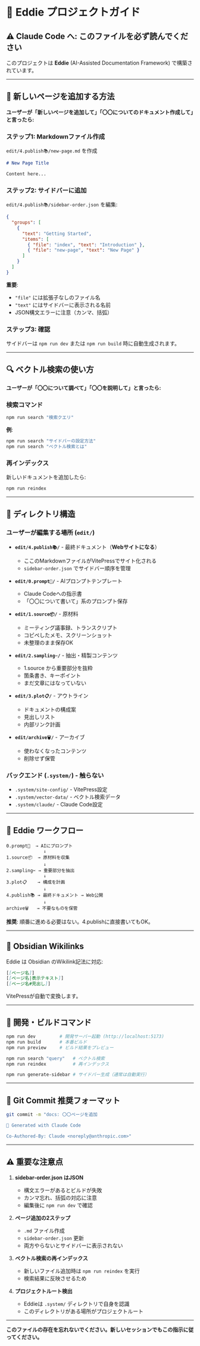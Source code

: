 # 🎯 Eddie プロジェクトガイド

## ⚠️ Claude Code へ: このファイルを必ず読んでください

このプロジェクトは **Eddie** (AI-Assisted Documentation Framework) で構築されています。

---

## 📄 新しいページを追加する方法

**ユーザーが「新しいページを追加して」「〇〇についてのドキュメント作成して」と言ったら:**

### ステップ1: Markdownファイル作成

`edit/4.publish📚/new-page.md` を作成

```markdown
# New Page Title

Content here...
```

### ステップ2: サイドバーに追加

`edit/4.publish📚/sidebar-order.json` を編集:

```json
{
  "groups": [
    {
      "text": "Getting Started",
      "items": [
        { "file": "index", "text": "Introduction" },
        { "file": "new-page", "text": "New Page" }
      ]
    }
  ]
}
```

**重要**:
- `"file"` には拡張子なしのファイル名
- `"text"` にはサイドバーに表示される名前
- JSON構文エラーに注意（カンマ、括弧）

### ステップ3: 確認

サイドバーは `npm run dev` または `npm run build` 時に自動生成されます。

---

## 🔍 ベクトル検索の使い方

**ユーザーが「〇〇について調べて」「〇〇を説明して」と言ったら:**

### 検索コマンド

```bash
npm run search "検索クエリ"
```

**例**:
```bash
npm run search "サイドバーの設定方法"
npm run search "ベクトル検索とは"
```

### 再インデックス

新しいドキュメントを追加したら:

```bash
npm run reindex
```

---

## 📁 ディレクトリ構造

### ユーザーが編集する場所 (`edit/`)

- **`edit/4.publish📚/`** - 最終ドキュメント（**Webサイトになる**）
  - ここのMarkdownファイルがVitePressでサイト化される
  - `sidebar-order.json` でサイドバー順序を管理

- **`edit/0.prompt🤖/`** - AIプロンプトテンプレート
  - Claude Codeへの指示書
  - 「〇〇について書いて」系のプロンプト保存

- **`edit/1.source📦/`** - 原材料
  - ミーティング議事録、トランスクリプト
  - コピペしたメモ、スクリーンショット
  - 未整理のまま保存OK

- **`edit/2.sampling✂️/`** - 抽出・精製コンテンツ
  - 1.source から重要部分を抜粋
  - 箇条書き、キーポイント
  - まだ文章にはなっていない

- **`edit/3.plot📋/`** - アウトライン
  - ドキュメントの構成案
  - 見出しリスト
  - 内部リンク計画

- **`edit/archive🗑️/`** - アーカイブ
  - 使わなくなったコンテンツ
  - 削除せず保管

### バックエンド (`.system/`) - **触らない**

- `.system/site-config/` - VitePress設定
- `.system/vector-data/` - ベクトル検索データ
- `.system/claude/` - Claude Code設定

---

## 🎨 Eddie ワークフロー

```
0.prompt🤖  → AIにプロンプト
              ↓
1.source📦  → 原材料を収集
              ↓
2.sampling✂️ → 重要部分を抽出
              ↓
3.plot📋    → 構成を計画
              ↓
4.publish📚 → 最終ドキュメント → Web公開
              ↓
archive🗑️   → 不要なものを保管
```

**推奨**: 順番に進める必要はない。4.publishに直接書いてもOK。

---

## 🔗 Obsidian Wikilinks

Eddie は Obsidian のWikilink記法に対応:

```markdown
[[ページ名]]
[[ページ名|表示テキスト]]
[[ページ名#見出し]]
```

VitePressが自動で変換します。

---

## 🚀 開発・ビルドコマンド

```bash
npm run dev         # 開発サーバー起動 (http://localhost:5173)
npm run build       # 本番ビルド
npm run preview     # ビルド結果をプレビュー

npm run search "query"   # ベクトル検索
npm run reindex          # 再インデックス

npm run generate-sidebar # サイドバー生成（通常は自動実行）
```

---

## 📝 Git Commit 推奨フォーマット

```bash
git commit -m "docs: 〇〇ページを追加

🤖 Generated with Claude Code

Co-Authored-By: Claude <noreply@anthropic.com>"
```

---

## ⚠️ 重要な注意点

1. **sidebar-order.json はJSON**
   - 構文エラーがあるとビルドが失敗
   - カンマ忘れ、括弧の対応に注意
   - 編集後に `npm run dev` で確認

2. **ページ追加の2ステップ**
   - `.md` ファイル作成
   - `sidebar-order.json` 更新
   - 両方やらないとサイドバーに表示されない

3. **ベクトル検索の再インデックス**
   - 新しいファイル追加時は `npm run reindex` を実行
   - 検索結果に反映させるため

4. **プロジェクトルート検出**
   - Eddieは `.system/` ディレクトリで自身を認識
   - このディレクトリがある場所がプロジェクトルート

---

**このファイルの存在を忘れないでください。新しいセッションでもこの指示に従ってください。**
